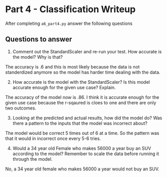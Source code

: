 # Part 4 - Classification Writeup

After completing `a6_part4.py` answer the following questions

## Questions to answer

1. Comment out the StandardScaler and re-run your test. How accurate is the model? Why is that?

The accuracy is .6 and this is most likely because the data is not standerdized anymore so the model has harder time dealing with the data.

2. How accurate is the model with the StandardScaler? Is this model accurate enough for the given use case? Explain.

The accuracy of the model now is .86. I think it is accurate enough for the given use case because the r-sqaured is cloes to one and there are only two outcomes.

3. Looking at the predicted and actual results, how did the model do? Was there a pattern to the inputs that the model was incorrect about?

The model would be correct 5 times out of 6 at a time. So the pattern was that it would in incorrect once every 5-6 tries.

4. Would a 34 year old Female who makes 56000 a year buy an SUV according to the model? Remember to scale the data before running it through the model.

No, a 34 year old female who makes 56000 a year would not buy an SUV.

